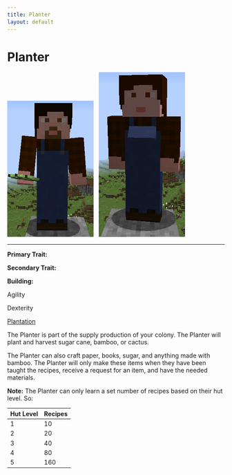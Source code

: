 ```yaml
---
title: Planter
layout: default
---
```

# Planter

<div class="infobox box text-center">
<img src="../../assets/images/workers/planter_m.png" alt="Planter Male" />&nbsp;&nbsp;&nbsp;<img src="../../assets/images/workers/planter_f.png" alt="Planter Female" />
<hr />
  <div class="row section-text text-left">
    <div class="col">
      <p><strong>Primary Trait:</strong></p>
      <p><strong>Secondary Trait:</strong></p>
      <p><strong>Building:</strong></p>
    </div>
    <div class="col">
      <p class="traitp">Agility</p>
      <p class="traits">Dexterity</p>
      <p><a href="../buildings/plantation">Plantation</a></p>
    </div>
  </div>
</div>

The Planter is part of the supply production of your colony. The Planter will plant and harvest sugar cane, bamboo, or cactus.

The Planter can also craft paper, books, sugar, and anything made with bamboo. The Planter will only make these items when they have been taught the recipes, receive a request for an item, and have the needed materials.

**Note:** The Planter can only learn a set number of recipes based on their hut level. So:

| Hut Level | Recipes |
| --------- | ------- |
| 1         | 10      |
| 2         | 20      |
| 3         | 40      |
| 4         | 80      |
| 5         | 160     |
